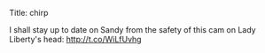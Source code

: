 Title: chirp

I shall stay up to date on Sandy from the safety of this cam on Lady Liberty's head: <a href="http://t.co/WiLfUvhg">http://t.co/WiLfUvhg</a>
